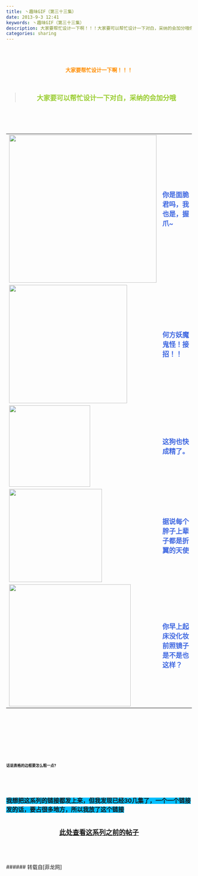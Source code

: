 ```yaml
---
title: 丶趣味GIF（第三十三集）
date: 2013-9-3 12:41
keywords: 丶趣味GIF（第三十三集）
description: 大家要帮忙设计一下啊！！！大家要可以帮忙设计一下对白，采纳的会加分哦你是面脆君吗，我也是，握爪~何方妖魔鬼怪！接招！！这狗也快成精了。据说每个胖子上辈子都是折翼的天使你早上起床没化妆前照镜子是不是也这样？话说表格的边框要怎么粗一点?我想把这系列的链接都发上来，但我发现已经30几集了，一个一个链接发的话，要占很多地方，所以我放了这个链接此处查看这系列之前的帖子
categories: sharing
---
```

<td class="t_f" id="postmessage_42377">

<br/>
<br/>
<div align="center"><strong><font color="#ff8c00"><br/>
</font></strong></div><div align="center"><strong><font color="#ff8c00">大家要帮忙设计一下啊！！！</font></strong></div><br/>
<strong><font size="4"><br/>
</font></strong><div align="center"><div class="quote"><blockquote><strong><font size="4"><font color="#9acd32">大家要可以帮忙设计一下对白，采纳的会加分哦</font></font></strong><img alt="" border="0" onclick="" onmouseover="" smilieid="98" src="static/image/smiley/qiubilong/14.gif"/></blockquote></div><br/>
<strong><font size="4"><br/>
</font></strong><br/>
<table cellspacing="0" class="t_table"><tr><td>

<img aid="17633" class="zoom" data-cf-modified-645a96919c0b34082fb86ddd-="" file="data/attachment/forum/201309/03/123814l9u1vdundvd4qvdt.gif" id="aimg_17633" inpost="1" onclick="" onmouseover="" src="http://www.flw.ph/data/attachment/forum/201309/03/123814l9u1vdundvd4qvdt.gif" width="400" zoomfile="data/attachment/forum/201309/03/123814l9u1vdundvd4qvdt.gif"/>


</td><td><font size="4"><font color="#4169e1"><strong>你是面脆君吗，我也是，握爪~</strong></font></font><img alt="" border="0" onclick="" onmouseover="" smilieid="249" src="static/image/smiley/Xiongmao/24.gif"/></td></tr><tr><td>

<img aid="17634" class="zoom" data-cf-modified-645a96919c0b34082fb86ddd-="" file="data/attachment/forum/201309/03/123908f77an7wsjrb4wqf5.gif" id="aimg_17634" inpost="1" onclick="" onmouseover="" src="http://www.flw.ph/data/attachment/forum/201309/03/123908f77an7wsjrb4wqf5.gif" width="320" zoomfile="data/attachment/forum/201309/03/123908f77an7wsjrb4wqf5.gif"/>


</td><td><font size="4"><font color="#4169e1"><strong>何方妖魔鬼怪！接招！！</strong></font></font><img alt="" border="0" onclick="" onmouseover="" smilieid="249" src="static/image/smiley/Xiongmao/24.gif"/></td></tr><tr><td>

<img aid="17637" class="zoom" data-cf-modified-645a96919c0b34082fb86ddd-="" file="data/attachment/forum/201309/03/124009v333au66rra6u86s.gif" id="aimg_17637" inpost="1" onclick="" onmouseover="" src="http://www.flw.ph/data/attachment/forum/201309/03/124009v333au66rra6u86s.gif" width="220" zoomfile="data/attachment/forum/201309/03/124009v333au66rra6u86s.gif"/>


</td><td><font size="4"><font color="#4169e1"><strong>这狗也快成精了。</strong></font></font><img alt="" border="0" onclick="" onmouseover="" smilieid="294" src="static/image/smiley/qq/3.gif"/></td></tr><tr><td>

<img aid="17635" class="zoom" data-cf-modified-645a96919c0b34082fb86ddd-="" file="data/attachment/forum/201309/03/123924o1w93v09yvdmk30v.gif" id="aimg_17635" inpost="1" onclick="" onmouseover="" src="http://www.flw.ph/data/attachment/forum/201309/03/123924o1w93v09yvdmk30v.gif" width="252" zoomfile="data/attachment/forum/201309/03/123924o1w93v09yvdmk30v.gif"/>


</td><td><font size="4"><font color="#4169e1"><strong>据说每个胖子上辈子都是折翼的天使</strong></font></font><img alt="" border="0" onclick="" onmouseover="" smilieid="292" src="static/image/smiley/qq/10.gif"/></td></tr><tr><td>

<img aid="17636" class="zoom" data-cf-modified-645a96919c0b34082fb86ddd-="" file="data/attachment/forum/201309/03/123959c0wh82mkvmh5b3lh.gif" id="aimg_17636" inpost="1" onclick="" onmouseover="" src="http://www.flw.ph/data/attachment/forum/201309/03/123959c0wh82mkvmh5b3lh.gif" width="330" zoomfile="data/attachment/forum/201309/03/123959c0wh82mkvmh5b3lh.gif"/>


</td><td><font size="4"><font color="#4169e1"><strong>你早上起床没化妆前照镜子是不是也这样？</strong></font></font><img alt="" border="0" onclick="" onmouseover="" smilieid="249" src="static/image/smiley/Xiongmao/24.gif"/></td></tr></table></div><strong><font size="4"><strong><font size="4"><br/>
</font></strong></font><br/>
<br/>
<div align="center"><font size="4"><img alt="" border="0" onclick="" onmouseover="" smilieid="249" src="static/image/smiley/Xiongmao/24.gif"/></font></div><font size="4"><strong><font size="4"><br/>
</font></strong></font><br/>
<font size="4"><strong><font size="4"><br/>
</font></strong></font><br/>
<font size="1">话说表格的边框要怎么粗一点?</font></strong><strong><font size="1"><br/>
</font></strong><br/>
<strong><font size="1"><br/>
</font></strong><br/>
<strong><font size="1"><br/>
</font></strong><br/>
<strong><font style="background-color:rgb(0, 191, 255)"><font size="3">我想把这系列的链接都发上来，但我发现已经30几集了，一个一个链接发的话，要占很多地方，所以我放了这个链接</font></font></strong><strong><font style="background-color:rgb(0, 191, 255)"><font size="3"><br/>
</font></font></strong><br/>
<strong><font style="background-color:rgb(0, 191, 255)"><font size="3"><br/>
<div align="center"><img alt="" border="0" onclick="" onmouseover="" smilieid="249" src="static/image/smiley/Xiongmao/24.gif"/><font size="4"><font color="#ff0000"><strong><a href="http://www.flw.ph/home.php?mod=space&amp;uid=41&amp;do=thread&amp;view=me&amp;from=space" target="_blank">此处查看这系列之前的帖子</a></strong></font></font><img alt="" border="0" onclick="" onmouseover="" smilieid="249" src="static/image/smiley/Xiongmao/24.gif"/></div><br/>
</font></font></strong><br/>
<br/>
<br/>
</td>
###### 转载自[菲龙网]